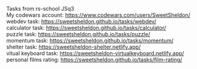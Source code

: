 Tasks from rs-school JSq3\
My codewars account: https://www.codewars.com/users/SweetSheldon/ \
webdev task: https://sweetsheldon.github.io/tasks/webdev/ \
calculator task: https://sweetsheldon.github.io/tasks/calculator/ \
puzzle task: https://sweetsheldon.github.io/tasks/puzzle/ \
momentum task: https://sweetsheldon.github.io/tasks/momentum/ \
shelter task: https://sweetsheldon-shelter.netlify.app/ \
vitual keyboard task: https://sweetsheldon-virtualkeyboard.netlify.app/ \
personal films rating: https://sweetsheldon.github.io/tasks/film-rating/